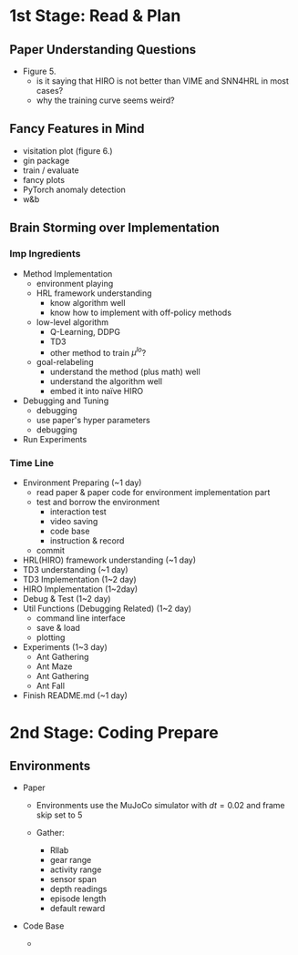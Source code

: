 # 1st Stage: Read & Plan

## Paper Understanding Questions

* Figure 5.
  * is it saying that HIRO is not better than VIME and SNN4HRL in most cases?
  * why the training curve seems weird?

## Fancy Features in Mind

* visitation plot (figure 6.)
* gin package
* train / evaluate
* fancy plots
* PyTorch anomaly detection
* w&b

## Brain Storming over Implementation

### Imp Ingredients

* Method Implementation
  * environment playing
  * HRL framework understanding
    * know algorithm well
    * know how to implement with off-policy methods
  * low-level algorithm
    * Q-Learning, DDPG
    * TD3
    * other method to train $\mu^{lo}$?
  * goal-relabeling
    * understand the method (plus math) well
    * understand the algorithm well
    * embed it into naïve HIRO
* Debugging and Tuning
  * debugging
  * use paper's hyper parameters
  * debugging
* Run Experiments

### Time Line

* Environment Preparing (~1 day)
  * read paper & paper code for environment implementation part
  * test and borrow the environment
    * interaction test
    * video saving
    * code base
    * instruction & record
  * commit
* HRL(HIRO) framework understanding (~1 day)
* TD3 understanding (~1 day)
* TD3 Implementation (1~2 day)
* HIRO Implementation (1~2day)
* Debug & Test (1~2 day)
* Util Functions (Debugging Related) (1~2 day)
  * command line interface
  * save & load
  * plotting
* Experiments (1~3 day)
  * Ant Gathering
  * Ant Maze
  * Ant Gathering
  * Ant Fall
* Finish README.md (~1 day)

# 2nd Stage: Coding Prepare

## Environments

* Paper

  * Environments use the MuJoCo simulator with $dt = 0.02$ and frame skip set to 5

  * Gather:
    *  Rllab
    * gear range
    * activity range
    * sensor span
    * depth readings
    * episode length
    * default reward

* Code Base

  * 

